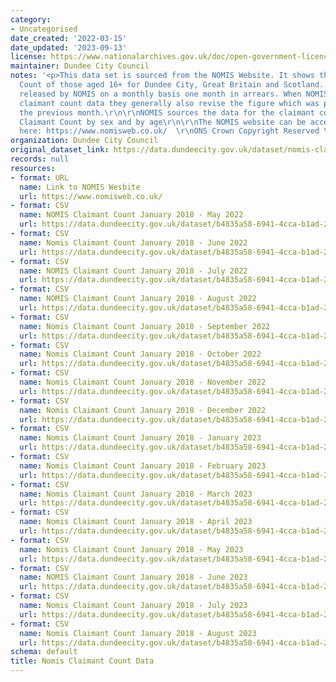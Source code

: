 ```yaml
---
category:
- Uncategorised
date_created: '2022-03-15'
date_updated: '2023-09-13'
license: https://www.nationalarchives.gov.uk/doc/open-government-licence/version/3/
maintainer: Dundee City Council
notes: '<p>This data set is sourced from the NOMIS Website. It shows the Claimant
  Count of those aged 16+ for Dundee City, Great Britain and Scotland. The data is
  released by NOMIS on a monthly basis one month in arrears. When NOMIS release new
  claimant count data they generally also revise the figure which was published for
  the previous month.\r\n\r\nNOMIS sources the data for the claimant count from ONS
  Claimant Count by sex and by age\r\n\r\nThe NOMIS website can be accessed by clicking
  here: https://www.nomisweb.co.uk/  \r\nONS Crown Copyright Reserved \t\t\r\n\r\n</p>'
organization: Dundee City Council
original_dataset_link: https://data.dundeecity.gov.uk/dataset/nomis-claimant-count-data
records: null
resources:
- format: URL
  name: Link to NOMIS Wesbite
  url: https://www.nomisweb.co.uk/
- format: CSV
  name: NOMIS Claimant Count January 2018 - May 2022
  url: https://data.dundeecity.gov.uk/dataset/b4835a58-6941-4cca-b1ad-2e89c0914c73/resource/6ec1a7e1-78f8-4586-9370-8bdaba0bbaff/download/nomis_claimant_count_jan2018_may2022.csv
- format: CSV
  name: Nomis Claimant Count January 2018 - June 2022
  url: https://data.dundeecity.gov.uk/dataset/b4835a58-6941-4cca-b1ad-2e89c0914c73/resource/4ffb03ba-355e-4a00-952a-6c1852a430cf/download/nomis_claimant_count_16_jan18_june22.csv
- format: CSV
  name: NOMIS Claimant Count January 2018 - July 2022
  url: https://data.dundeecity.gov.uk/dataset/b4835a58-6941-4cca-b1ad-2e89c0914c73/resource/5d262d5f-ae21-409b-ba46-293e2ec3ef8a/download/nomis_claimant_count_jan2018_jul2022.csv
- format: CSV
  name: NOMIS Claimant Count January 2018 - August 2022
  url: https://data.dundeecity.gov.uk/dataset/b4835a58-6941-4cca-b1ad-2e89c0914c73/resource/86101b22-0027-49e1-a55f-0259d26dbabe/download/nomis_claimant_count_jan18_aug22.csv
- format: CSV
  name: Nomis Claimant Count January 2018 - September 2022
  url: https://data.dundeecity.gov.uk/dataset/b4835a58-6941-4cca-b1ad-2e89c0914c73/resource/b8194aa8-16cc-4778-8768-5593a1523658/download/nomis_claimant_count_jan18_sept22.csv
- format: CSV
  name: Nomis Claimant Count January 2018 - October 2022
  url: https://data.dundeecity.gov.uk/dataset/b4835a58-6941-4cca-b1ad-2e89c0914c73/resource/86e27845-ca3a-4271-b1fe-2d27e92ccae7/download/nomis_claimant_count_jan18_oct22.csv
- format: CSV
  name: Nomis Claimant Count January 2018 - November 2022
  url: https://data.dundeecity.gov.uk/dataset/b4835a58-6941-4cca-b1ad-2e89c0914c73/resource/8640bd8b-8d18-41a9-a4b7-b738fe3683d2/download/nomis_claimant_count_jan18_nov22.csv
- format: CSV
  name: Nomis Claimant Count January 2018 - December 2022
  url: https://data.dundeecity.gov.uk/dataset/b4835a58-6941-4cca-b1ad-2e89c0914c73/resource/6b3249fa-0d24-4da7-8d61-f0c4005819f4/download/nomis_claimant_count_jan18_dec22.csv
- format: CSV
  name: Nomis Claimant Count January 2018 - January 2023
  url: https://data.dundeecity.gov.uk/dataset/b4835a58-6941-4cca-b1ad-2e89c0914c73/resource/25148a71-8ce4-43fd-abf8-2f5a145a2c70/download/nomis_claimant_count_jan18_jan23.csv
- format: CSV
  name: Nomis Claimant Count January 2018 - February 2023
  url: https://data.dundeecity.gov.uk/dataset/b4835a58-6941-4cca-b1ad-2e89c0914c73/resource/50fb1e8b-f035-443c-aa86-d1838e3d89db/download/nomis_claimant_count_jan18_feb23.csv
- format: CSV
  name: Nomis Claimant Count January 2018 - March 2023
  url: https://data.dundeecity.gov.uk/dataset/b4835a58-6941-4cca-b1ad-2e89c0914c73/resource/94401e00-2a13-4316-8235-e6f44f2b8491/download/nomis_claimant_count_jan18_mar23.csv
- format: CSV
  name: Nomis Claimant Count January 2018 - April 2023
  url: https://data.dundeecity.gov.uk/dataset/b4835a58-6941-4cca-b1ad-2e89c0914c73/resource/3b1cd87e-89dd-469e-880c-fc52eebda377/download/nomis_claimant_count_jan18_apr23.csv
- format: CSV
  name: Nomis Claimant Count January 2018 - May 2023
  url: https://data.dundeecity.gov.uk/dataset/b4835a58-6941-4cca-b1ad-2e89c0914c73/resource/68884fb5-1998-4f98-bbfa-6b4033a7dcee/download/nomis_claimant_count_jan18_may23.csv
- format: CSV
  name: NOMIS Claimant Count January 2018 - June 2023
  url: https://data.dundeecity.gov.uk/dataset/b4835a58-6941-4cca-b1ad-2e89c0914c73/resource/167fbe9e-b942-476f-8ebc-3edfcdb162c8/download/nomis_claimant_count_jan18_jun23.csv
- format: CSV
  name: Nomis Claimant Count January 2018 - July 2023
  url: https://data.dundeecity.gov.uk/dataset/b4835a58-6941-4cca-b1ad-2e89c0914c73/resource/fd26b403-c24c-4bf2-9467-df1125e80050/download/nomis_claimant_count_jan18_jul23.csv
- format: CSV
  name: Nomis Claimant Count January 2018 - August 2023
  url: https://data.dundeecity.gov.uk/dataset/b4835a58-6941-4cca-b1ad-2e89c0914c73/resource/00aa392c-ba63-4500-a3a1-5c3db3544f2e/download/nomis_claimant_count_jan18_aug23.csv
schema: default
title: Nomis Claimant Count Data
---
```

